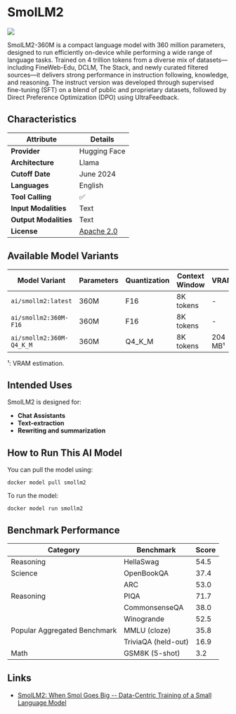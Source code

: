 # SmolLM2

![](https://huggingface.co/datasets/HuggingFaceTB/images/resolve/main/banner_smol.png)

SmolLM2-360M is a compact language model with 360 million parameters, designed to run efficiently on-device while performing a wide range of language tasks. Trained on 4 trillion tokens from a diverse mix of datasets—including FineWeb-Edu, DCLM, The Stack, and newly curated filtered sources—it delivers strong performance in instruction following, knowledge, and reasoning. The instruct version was developed through supervised fine-tuning (SFT) on a blend of public and proprietary datasets, followed by Direct Preference Optimization (DPO) using UltraFeedback.



## Characteristics

| Attribute             | Details       |
|---------------------- |---------------|
| **Provider**          | Hugging Face  |
| **Architecture**      | Llama         |
| **Cutoff Date**       | June 2024     |
| **Languages**         | English       |
| **Tool Calling**      | ✅           |
| **Input Modalities**  | Text          |
| **Output Modalities** | Text          |
| **License**           | [Apache 2.0](https://www.apache.org/licenses/LICENSE-2.0) |


## Available Model Variants
| Model Variant         | Parameters | Quantization | Context Window | VRAM    | Size   | Download |
|-----------------------|----------- |--------------|--------------- |---------|------- |--------- |
| `ai/smollm2:latest`   | 360M       | F16          | 8K tokens      | -       | -      | Link     |
| `ai/smollm2:360M-F16` | 360M       | F16          | 8K tokens      | -       | -      | Link     |
| `ai/smollm2:360M-Q4_K_M`         | 360M       | Q4_K_M       | 8K tokens      | 204 MB¹ | -      | Link     |

¹: VRAM estimation.

## Intended Uses

SmolLM2 is designed for:

- **Chat Assistants** 
- **Text-extraction**
- **Rewriting and summarization**

## How to Run This AI Model

You can pull the model using:
```
docker model pull smollm2
```

To run the model:
```
docker model run smollm2
```

## Benchmark Performance

| Category                     | Benchmark                   | Score |
|------------------------------|---------------------------- |-------|
| Reasoning                    | HellaSwag                   | 54.5  |
| Science                      | OpenBookQA                  | 37.4  |
|                              | ARC                         | 53.0  |
| Reasoning                    | PIQA                        | 71.7  |
|                              | CommonsenseQA               | 38.0  |
|                              | Winogrande                  | 52.5  |
| Popular Aggregated Benchmark | MMLU (cloze)                | 35.8  |
|                              | TriviaQA (held-out)         | 16.9  |
| Math	                        | GSM8K (5-shot)              | 3.2  |


## Links
- [SmolLM2: When Smol Goes Big -- Data-Centric Training of a Small Language Model](https://arxiv.org/abs/2502.02737) 
